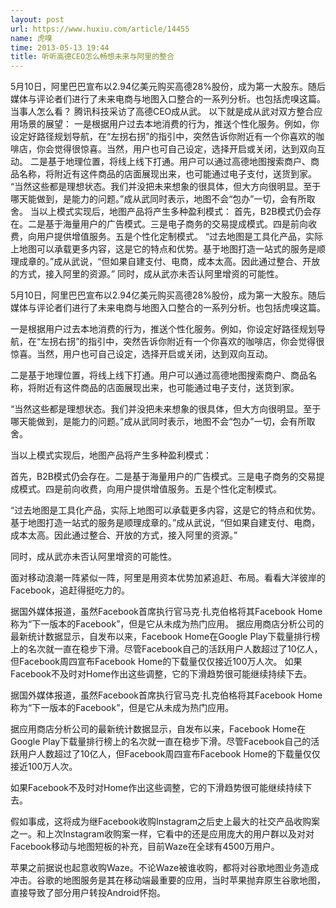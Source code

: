 ```yaml
---
layout: post
url: https://www.huxiu.com/article/14455
name: 虎嗅
time: 2013-05-13 19:44
title: 听听高德CEO怎么畅想未来与阿里的整合
---
```

5月10日，阿里巴巴宣布以2.94亿美元购买高德28%股份，成为第一大股东。随后媒体与评论者们进行了未来电商与地图入口整合的一系列分析。也包括虎嗅这篇。 当事人怎么看？ 腾讯科技采访了高德CEO成从武。 以下就是成从武对双方整合应用场景的展望： 一是根据用户过去本地消费的行为，推送个性化服务。例如，你设定好路径规划导航，在“左拐右拐”的指引中，突然告诉你附近有一个你喜欢的咖啡店，你会觉得很惊喜。当然，用户也可自己设定，选择开启或关闭，达到双向互动。 二是基于地理位置，将线上线下打通。用户可以通过高德地图搜索商户、商品名称，将附近有这件商品的店面展现出来，也可能通过电子支付，送货到家。 “当然这些都是理想状态。我们并没把未来想象的很具体，但大方向很明显。至于哪天能做到，是能力的问题。”成从武同时表示，地图不会“包办”一切，会有所取舍。 当以上模式实现后，地图产品将产生多种盈利模式： 首先，B2B模式仍会存在。二是基于海量用户的广告模式。三是电子商务的交易提成模式。四是前向收费，向用户提供增值服务。五是个性化定制模式。 “过去地图是工具化产品，实际上地图可以承载更多内容，这是它的特点和优势。基于地图打造一站式的服务是顺理成章的。”成从武说，“但如果自建支付、电商，成本太高。因此通过整合、开放的方式，接入阿里的资源。” 同时，成从武亦未否认阿里增资的可能性。

5月10日，阿里巴巴宣布以2.94亿美元购买高德28%股份，成为第一大股东。随后媒体与评论者们进行了未来电商与地图入口整合的一系列分析。也包括虎嗅这篇。

一是根据用户过去本地消费的行为，推送个性化服务。例如，你设定好路径规划导航，在“左拐右拐”的指引中，突然告诉你附近有一个你喜欢的咖啡店，你会觉得很惊喜。当然，用户也可自己设定，选择开启或关闭，达到双向互动。

二是基于地理位置，将线上线下打通。用户可以通过高德地图搜索商户、商品名称，将附近有这件商品的店面展现出来，也可能通过电子支付，送货到家。

“当然这些都是理想状态。我们并没把未来想象的很具体，但大方向很明显。至于哪天能做到，是能力的问题。”成从武同时表示，地图不会“包办”一切，会有所取舍。

当以上模式实现后，地图产品将产生多种盈利模式：

首先，B2B模式仍会存在。二是基于海量用户的广告模式。三是电子商务的交易提成模式。四是前向收费，向用户提供增值服务。五是个性化定制模式。

“过去地图是工具化产品，实际上地图可以承载更多内容，这是它的特点和优势。基于地图打造一站式的服务是顺理成章的。”成从武说，“但如果自建支付、电商，成本太高。因此通过整合、开放的方式，接入阿里的资源。”

同时，成从武亦未否认阿里增资的可能性。

面对移动浪潮一阵紧似一阵，阿里是用资本优势加紧追赶、布局。看看大洋彼岸的Facebook，追赶得挺吃力的。

据国外媒体报道，虽然Facebook首席执行官马克·扎克伯格将其Facebook Home称为“下一版本的Facebook”，但是它从未成为热门应用。 据应用商店分析公司的最新统计数据显示，自发布以来，Facebook Home在Google Play下载量排行榜上的名次就一直在稳步下滑。尽管Facebook自己的活跃用户人数超过了10亿人，但Facebook周四宣布Facebook Home的下载量仅仅接近100万人次。 如果Facebook不及时对Home作出这些调整，它的下滑趋势很可能继续持续下去。

据国外媒体报道，虽然Facebook首席执行官马克·扎克伯格将其Facebook Home称为“下一版本的Facebook”，但是它从未成为热门应用。

据应用商店分析公司的最新统计数据显示，自发布以来，Facebook Home在Google Play下载量排行榜上的名次就一直在稳步下滑。尽管Facebook自己的活跃用户人数超过了10亿人，但Facebook周四宣布Facebook Home的下载量仅仅接近100万人次。

如果Facebook不及时对Home作出这些调整，它的下滑趋势很可能继续持续下去。

假如事成，这将成为继Facebook收购Instagram之后史上最大的社交产品收购案之一。和上次Instagram收购案一样，它看中的还是应用庞大的用户群以及对对Facebook移动与地图短板的补充，目前Waze在全球有4500万用户。

苹果之前据说也起意收购Waze。不论Waze被谁收购，都将对谷歌地图业务造成冲击。谷歌的地图服务是其在移动端最重要的应用，当时苹果抛弃原生谷歌地图，直接导致了部分用户转投Android怀抱。

